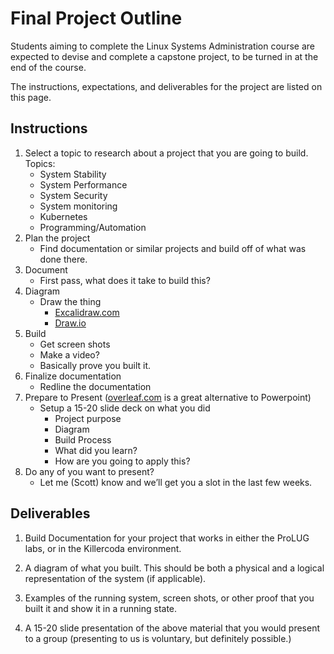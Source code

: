 # Final Project Outline

Students aiming to complete the Linux Systems Administration course are expected to
devise and complete a capstone project, to be turned in at the end of the course.

The instructions, expectations, and deliverables for the project are listed on this
page.

## Instructions

1. Select a topic to research about a project that you are going to build.  
Topics:  
    - System Stability
    - System Performance
    - System Security
    - System monitoring
    - Kubernetes
    - Programming/Automation
2. Plan the project
    - Find documentation or similar projects and build off of what was done there.
3. Document
    - First pass, what does it take to build this?
4. Diagram
    - Draw the thing
        - [Excalidraw.com](https://excalidraw.com)
        - [Draw.io](https://draw.io)
5. Build
    - Get screen shots
    - Make a video?
    - Basically prove you built it.
6. Finalize documentation
    - Redline the documentation
7. Prepare to Present ([overleaf.com](https://www.overleaf.com/) is a great alternative to Powerpoint)
    - Setup a 15-20 slide deck on what you did
        - Project purpose
        - Diagram
        - Build Process
        - What did you learn?
        - How are you going to apply this?
8. Do any of you want to present?
    - Let me (Scott) know and we’ll get you a slot in the last few weeks.

## Deliverables

1. Build Documentation for your project that works in either the ProLUG labs, or in
   the Killercoda environment.

2. A diagram of what you built. This should be both a physical and a logical
   representation of the system (if applicable).

3. Examples of the running system, screen shots, or other proof that you built it and
   show it in a running state.

4. A 15-20 slide presentation of the above material that you would present to a group (presenting
   to us is voluntary, but definitely possible.)
